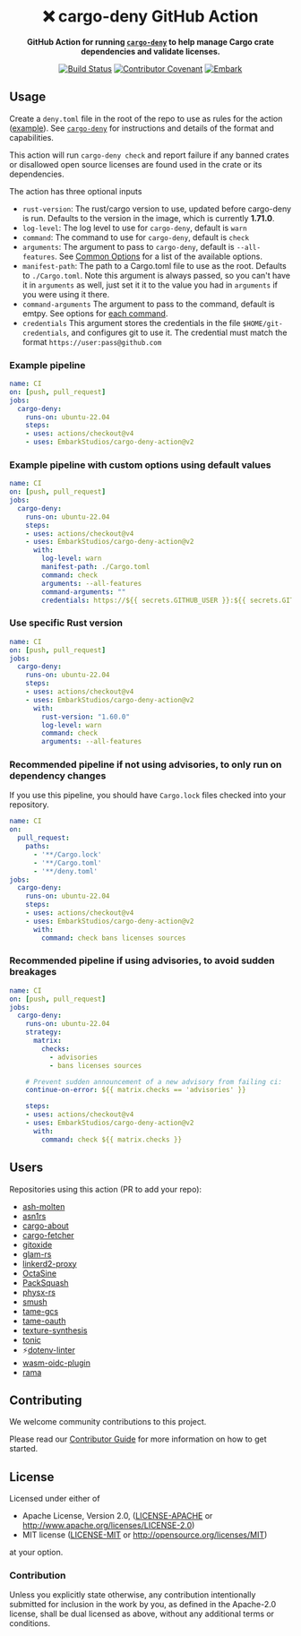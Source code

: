 <div align="center">

# ❌ cargo-deny GitHub Action

**GitHub Action for running [`cargo-deny`](https://github.com/EmbarkStudios/cargo-deny) to help manage Cargo crate dependencies and validate licenses.**

[![Build Status](https://github.com/EmbarkStudios/cargo-deny-action/workflows/Test/badge.svg)](https://github.com/EmbarkStudios/cargo-deny-action/actions?workflow=Test)
[![Contributor Covenant](https://img.shields.io/badge/contributor%20covenant-v1.4%20adopted-ff69b4.svg)](CODE_OF_CONDUCT.md)
[![Embark](https://img.shields.io/badge/embark-open%20source-blueviolet.svg)](https://embark.dev)

</div>

## Usage

Create a `deny.toml` file in the root of the repo to use as rules for the action ([example](https://github.com/EmbarkStudios/cargo-deny/blob/master/deny.toml)).
See [`cargo-deny`](https://github.com/EmbarkStudios/cargo-deny) for instructions and details of the format and capabilities.

This action will run `cargo-deny check` and report failure if any banned crates or disallowed open source licenses are found used in the crate or its dependencies.

The action has three optional inputs

* `rust-version`: The rust/cargo version to use, updated before cargo-deny is run. Defaults to the version in the image, which is currently **1.71.0**.
* `log-level`: The log level to use for `cargo-deny`, default is `warn`
* `command`: The command to use for `cargo-deny`, default is `check`
* `arguments`: The argument to pass to `cargo-deny`, default is `--all-features`. See [Common Options](https://embarkstudios.github.io/cargo-deny/cli/common.html) for a list of the available options.
* `manifest-path`: The path to a Cargo.toml file to use as the root. Defaults to `./Cargo.toml`. Note this argument is always passed, so you can't have it in `arguments` as well, just set it it to the value you had in `arguments` if you were using it there.
* `command-arguments` The argument to pass to the command, default is emtpy. See options for [each command](https://embarkstudios.github.io/cargo-deny/cli/index.html).
* `credentials` This argument stores the credentials in the file `$HOME/git-credentials`, and configures git to use it. The credential must match the format `https://user:pass@github.com`

### Example pipeline

```yaml
name: CI
on: [push, pull_request]
jobs:
  cargo-deny:
    runs-on: ubuntu-22.04
    steps:
    - uses: actions/checkout@v4
    - uses: EmbarkStudios/cargo-deny-action@v2
```

### Example pipeline with custom options using default values

```yaml
name: CI
on: [push, pull_request]
jobs:
  cargo-deny:
    runs-on: ubuntu-22.04
    steps:
    - uses: actions/checkout@v4
    - uses: EmbarkStudios/cargo-deny-action@v2
      with:
        log-level: warn
        manifest-path: ./Cargo.toml
        command: check
        arguments: --all-features
        command-arguments: ""
        credentials: https://${{ secrets.GITHUB_USER }}:${{ secrets.GITHUB_PAT }}@github.com
```

### Use specific Rust version

```yaml
name: CI
on: [push, pull_request]
jobs:
  cargo-deny:
    runs-on: ubuntu-22.04
    steps:
    - uses: actions/checkout@v4
    - uses: EmbarkStudios/cargo-deny-action@v2
      with:
        rust-version: "1.60.0"
        log-level: warn
        command: check
        arguments: --all-features
```

### Recommended pipeline if not using advisories, to only run on dependency changes

If you use this pipeline, you should have `Cargo.lock` files checked into your
repository.

```yaml
name: CI
on:
  pull_request:
    paths:
      - '**/Cargo.lock'
      - '**/Cargo.toml'
      - '**/deny.toml'
jobs:
  cargo-deny:
    runs-on: ubuntu-22.04
    steps:
    - uses: actions/checkout@v4
    - uses: EmbarkStudios/cargo-deny-action@v2
      with:
        command: check bans licenses sources
```

### Recommended pipeline if using advisories, to avoid sudden breakages

```yaml
name: CI
on: [push, pull_request]
jobs:
  cargo-deny:
    runs-on: ubuntu-22.04
    strategy:
      matrix:
        checks:
          - advisories
          - bans licenses sources

    # Prevent sudden announcement of a new advisory from failing ci:
    continue-on-error: ${{ matrix.checks == 'advisories' }}

    steps:
    - uses: actions/checkout@v4
    - uses: EmbarkStudios/cargo-deny-action@v2
      with:
        command: check ${{ matrix.checks }}
```

## Users

Repositories using this action (PR to add your repo):

* [ash-molten](https://github.com/EmbarkStudios/ash-molten)
* [asn1rs](https://github.com/kellerkindt/asn1rs)
* [cargo-about](https://github.com/EmbarkStudios/cargo-about)
* [cargo-fetcher](https://github.com/EmbarkStudios/cargo-fetcher)
* [gitoxide](https://github.com/Byron/gitoxide)
* [glam-rs](https://github.com/bitshifter/glam-rs)
* [linkerd2-proxy](https://github.com/linkerd/linkerd2-proxy)
* [OctaSine](https://github.com/greatest-ape/OctaSine)
* [PackSquash](https://github.com/ComunidadAylas/PackSquash)
* [physx-rs](https://github.com/EmbarkStudios/physx-rs)
* [smush](https://github.com/gwihlidal/smush-rs)
* [tame-gcs](https://github.com/EmbarkStudios/tame-gcs)
* [tame-oauth](https://github.com/EmbarkStudios/tame-oauth)
* [texture-synthesis](https://github.com/EmbarkStudios/texture-synthesis)
* [tonic](https://github.com/hyperium/tonic)
* ⚡️[dotenv-linter](https://github.com/dotenv-linter/dotenv-linter)
* [wasm-oidc-plugin](https://github.com/antonengelhardt/wasm-oidc-plugin)
* [rama](https://github.com/plabayo/rama)

## Contributing

We welcome community contributions to this project.

Please read our [Contributor Guide](CONTRIBUTING.md) for more information on how to get started.

## License

Licensed under either of

* Apache License, Version 2.0, ([LICENSE-APACHE](LICENSE-APACHE) or <http://www.apache.org/licenses/LICENSE-2.0>)
* MIT license ([LICENSE-MIT](LICENSE-MIT) or <http://opensource.org/licenses/MIT>)

at your option.

### Contribution

Unless you explicitly state otherwise, any contribution intentionally submitted for inclusion in the work by you, as defined in the Apache-2.0 license, shall be dual licensed as above, without any additional terms or conditions.
